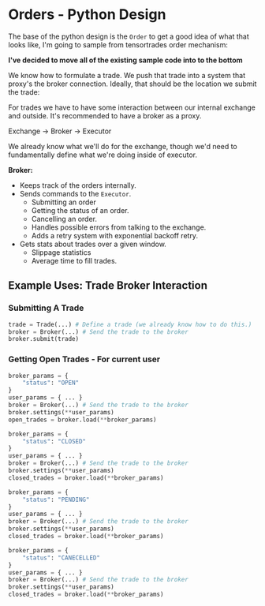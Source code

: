 # Orders - Python Design

The base of the python design is the `Order` to get a good idea of what that looks like, I'm going to sample from tensortrades order mechanism:

**I've decided to move all of the existing sample code into to the bottom**

We know how to formulate a trade. We push that trade into a system that proxy's the broker connection. Ideally, that should be the location we submit the trade:

For trades we have to have some interaction between our internal exchange and outside. It's recommended to have a broker as a proxy.

Exchange -> Broker -> Executor

We already know what we'll do for the exchange, though we'd need to fundamentally define what we're doing inside of executor.

**Broker:**
* Keeps track of the orders internally.
* Sends commands to the `Executor`.
    * Submitting an order
    * Getting the status of an order.
    * Cancelling an order.
    * Handles possible errors from talking to the exchange.
    * Adds a retry system with exponential backoff retry.
* Gets stats about trades over a given window.
    * Slippage statistics
    * Average time to fill trades.

## Example Uses: Trade Broker Interaction


### Submitting A Trade

```python
trade = Trade(...) # Define a trade (we already know how to do this.)
broker = Broker(...) # Send the trade to the broker
broker.submit(trade)
```

### Getting Open Trades - For current user

```python
broker_params = {
    "status": "OPEN"
}
user_params = { ... }
broker = Broker(...) # Send the trade to the broker
broker.settings(**user_params)
open_trades = broker.load(**broker_params)
```


```python
broker_params = {
    "status": "CLOSED"
}
user_params = { ... }
broker = Broker(...) # Send the trade to the broker
broker.settings(**user_params)
closed_trades = broker.load(**broker_params)
```

```python
broker_params = {
    "status": "PENDING"
}
user_params = { ... }
broker = Broker(...) # Send the trade to the broker
broker.settings(**user_params)
closed_trades = broker.load(**broker_params)
```

```python
broker_params = {
    "status": "CANECELLED"
}
user_params = { ... }
broker = Broker(...) # Send the trade to the broker
broker.settings(**user_params)
closed_trades = broker.load(**broker_params)
```